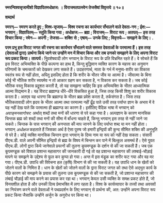 **स्मरन्विश्वसृजामीशो विज्ञापितमधोक्षज: ।** **विराजमतपत्स्वेन तेजसैषां विवृत्तये ॥ १०॥** 

**शब्दार्थ** 

**स्मरन्—** **स्मरण करते हुए** **; विश्व-सृजाम्—** **विश्व रचना का कार्यभार सँभालने वाले देवता-गण** **; ईश:—** **भगवान्** **; विज्ञापितम्—** **स्तुति किया गया** **; अधोक्षज:—** **ब्रह्म** **; विराजम्—** **विराट रूप** **; अतपत्—** **इस तरह विचार किया** **; स्वेन—** **अपनी** **; तेजसा—** **शक्ति** **से** **; एषाम्—** **उनके लिए** **; विवृत्तये—** **समझने के लिए।** **.** 

**परम प्रभु इस विराट जगत की रचना का कार्यभार सँभालने वाले समस्त देवताओं के** **परमात्मा हैं। इस तरह (देवताओं द्वारा) प्रार्थना किये जाने पर उन्होंने मन में विचार किया और** **तब उनको समझाने के लिए अपना विराट रूप प्रकट किया।** **तात्पर्य :** निॢवशेषवादी लोग भगवान् के विराट रूप के प्रति विभ्रमित रहते हैं। वे सोचते हैं कि इस विराट अभिव्यक्ति के पीछे कल्पना का हाथ है, किन्तु बुद्धिमान व्यक्ति कारण के महत्त्व का अनुमान परिणामों के चमत्कारों को देखकर लगा सकते हैं। उदाहरणार्थ, माता के गर्भ में मनुष्य-शरीर का विकास स्वतंत्र रूप से नहीं होता, अपितु इसलिए होता है कि शरीर के भीतर जीव या आत्मा है। जीवात्मा के बिना कोई भी भौतिक शरीर स्वयमेव न तो आकार ग्रहण कर सकता है, न विकास कर सकता है। जब कोई भौतिक वस्तु विकास प्रदॢशत करती है, तो यह समझना चाहिए कि इस अभिव्यक्ति के भीतर आध्यात्मिक आत्मा विद्यमान है। यह विराट ब्रह्माण्ड धीरे-धीरे विकसित हुआ है, जिस तरह किसी शिशु का शरीर विकास करता है। अतएव यह धारणा कि ब्रह्माण्ड के भीतर ब्रह्म प्रवेश करता है, तर्कसंगत है। जिस तरह भौतिकतावादी लोग हृदय के भीतर आत्मा तथा परमात्मा नहीं ढूँढ़ पाते उसी तरह पर्याप्त ज्ञान के अभाव में वे यह नहीं देख पाते कि परमात्मा ही ब्रह्माण्ड का कारण है। इसीलिए वैदिक भाषा में भगवान् को *अवाङ्मनसागोचर:* अर्थात् शब्दों तथा मनों की धारणा से परे कहा गया है। अल्पज्ञान के कारण मानसिक चिन्तक ब्रह्म को शब्दों तथा मनों की सीमा में बाँधना चाहते हैं, किन्तु भगवान् इस तरह से नहीं जाने जा सकते। चिन्तक के पास भगवान् की अनन्तता की माप जानने के लिए पर्याप्त शब्द या मन नहीं होता। भगवान् *अधोक्षज* कहलाते हैं जिसका अर्थ है ऐसा पुरुष जो हमारी इन्द्रियों की कुन्द सीमित शक्ति की अनुभूति से परे है। कोई व्यक्ति मानसिक चिन्तन द्वारा भगवान् के दिव्य नाम या रूप को नहीं देख सकता। संसारी पीएच.डी. वाले अपनी सीमित इन्द्रियों से ब्रह्म के विषय में चिन्तन कर पाने में बिल्कुल असमर्थ हैं। ऐसे गॢवत पीएच.डी. लोगों द्वारा किये जानेवाले प्रयत्नों की तुलना कूपमण्डूक के दर्शन से की जा सकती हैं। जब एक कूपमण्डूक को विशाल प्रशान्त महासागर की जानकारी दी गई तो वह प्रशान्त महासागर की लश्बाई-चौड़ाई मापने या समझने के उद्देश्य से फूल कर कुप्पा हो गया। अन्त में इस मंडूक का शरीर फट गया और वह मर गया। पीएच.डी. उपाधि की विवेचना हल (कृषि) विभाग से की जा सकती है। यह उपाधि धान के खेतों को जोतने वालों के निमित्त है। धान के खेतों को जोतने वालों के द्वारा विराट जगत को तथा ऐसे अद्भुत कार्य के पीछे कारण को समझने के प्रयास की तुलना उस कूपमण्डूक से की जा सकती है, जो प्रशान्त महासागर की लंबाई चौड़ाई की माप करने का प्रयास कर रहा था। भगवान् केवल उसी व्यक्ति के समक्ष प्रकट होते हैं, जो विनयशील होता है और उनकी दिव्य प्रेमाभक्ति में लगा रहता है। विश्व के कार्यव्यापार के तत्त्वों तथा अवयवों का नियंत्रण करने वाले देवताओं ने पथप्रदर्शन के लिए भगवान् से प्रार्थना की, अत: उन्होंने अपना विराट रूप प्रकट किया जैसाकि उन्होंने अर्जुन के अनुरोध पर किया था।  